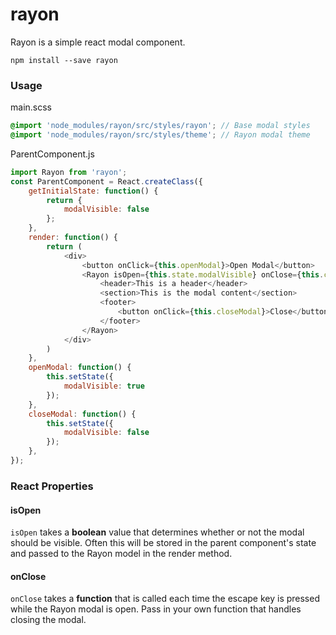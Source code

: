 # rayon

Rayon is a simple react modal component.

`npm install --save rayon`

### Usage

main.scss

```scss
@import 'node_modules/rayon/src/styles/rayon'; // Base modal styles
@import 'node_modules/rayon/src/styles/theme'; // Rayon modal theme
```

ParentComponent.js

```js
import Rayon from 'rayon';
const ParentComponent = React.createClass({
	getInitialState: function() {
		return {
			modalVisible: false
		};
	},
	render: function() {
		return (
			<div>
				<button onClick={this.openModal}>Open Modal</button>
				<Rayon isOpen={this.state.modalVisible} onClose={this.closeModal}>
					<header>This is a header</header>
					<section>This is the modal content</section>
					<footer>
						<button onClick={this.closeModal}>Close</button>
					</footer>
				</Rayon>
			</div>
		)
	},
	openModal: function() {
		this.setState({
			modalVisible: true
		});
	},
	closeModal: function() {
		this.setState({
			modalVisible: false
		});
	},
});
```

### React Properties

#### isOpen

`isOpen` takes a **boolean** value that determines whether or not the modal should be visible. Often this will be stored in the parent component's state and passed to the Rayon model in the render method.

#### onClose

`onClose` takes a **function** that is called each time the escape key is pressed while the Rayon modal is open. Pass in your own function that handles closing the modal.

